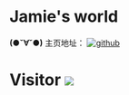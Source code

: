 # Jamie's world
**(●ˇ∀ˇ●)**
主页地址：
 [![github](https://img.shields.io/badge/github-Jamie-brightgreen.svg)](https://github.com/PotatoXi)
# Visitor <a href="https://visitorbadge.io/status?path=https%3A%2F%2Fgithub.com%2FPotatoXi%2FJamie"><img src="https://api.visitorbadge.io/api/daily?path=https%3A%2F%2Fgithub.com%2FPotatoXi%2FJamie&label=Visitor&labelColor=%232ccce4&countColor=%23555555&style=plastic" /></a>
